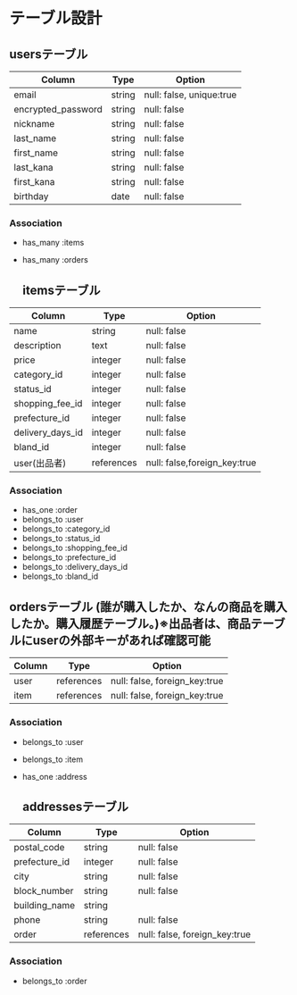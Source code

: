 # テーブル設計

  ## usersテーブル
|Column               | Type     | Option      |
| -------------------  | -----    | ----------- |
| email                | string   | null: false, unique:true
| encrypted_password   | string   | null: false |
| nickname             | string   | null: false |
| last_name            | string   | null: false |
| first_name           | string   | null: false |
| last_kana            | string   | null: false |
| first_kana           | string   | null: false |
| birthday             | date     | null: false |
 ### Association
- has_many :items
- has_many :orders


  ## itemsテーブル 
| Column           | Type       | Option      |
| ---------        | ---------  | ----------  |
| name             | string     | null: false |
| description      | text       | null: false |
| price            | integer    | null: false |
| category_id      | integer    | null: false | ★active hash
| status_id        | integer    | null: false | ★active hash
| shopping_fee_id  | integer    | null: false | ★active hash
| prefecture_id    | integer    | null: false | ★active hash(addressesテーブルと兼用)
| delivery_days_id | integer    | null: false | ★active hash
| bland_id         | integer    | null: false | ★active hash
| user(出品者)      | references | null: false,foreign_key:true
 ### Association
- has_one :order
- belongs_to :user
- belongs_to :category_id
- belongs_to :status_id
- belongs_to :shopping_fee_id
- belongs_to :prefecture_id
- belongs_to :delivery_days_id
- belongs_to :bland_id


 ## ordersテーブル (誰が購入したか、なんの商品を購入したか。購入履歴テーブル。)※出品者は、商品テーブルにuserの外部キーがあれば確認可能
| Column    | Type       | Option      |
| --------- | ---------  | ----------  |
| user      | references | null: false, foreign_key:true
| item      | references | null: false, foreign_key:true    
 ### Association
- belongs_to :user
- belongs_to :item
- has_one :address


  ## addressesテーブル 
| Column        | Type       | Option      |
| ---------     | ---------  | ----------  |
| postal_code   | string     | null: false |
| prefecture_id | integer    | null: false | ★active hash
| city          | string     | null: false |
| block_number  | string     | null: false |
| building_name | string     |             |
| phone         | string     | null: false |
| order         | references | null: false, foreign_key:true
 ### Association
- belongs_to :order
